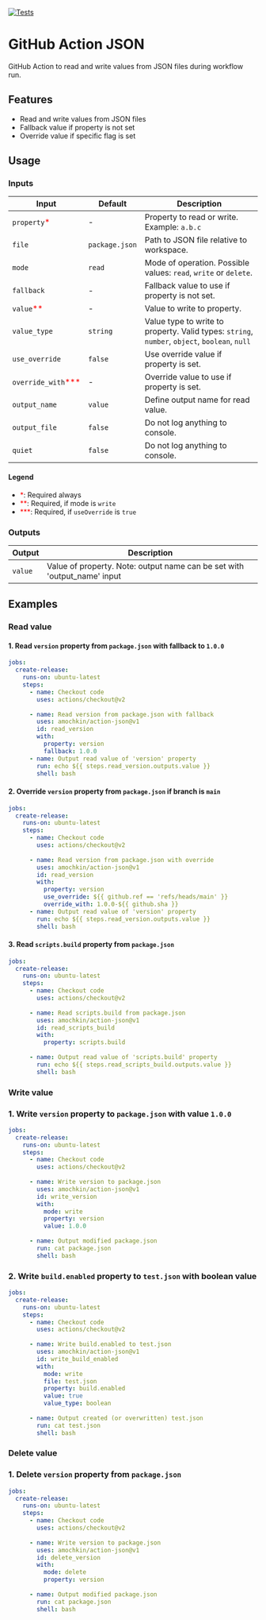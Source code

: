 [![Tests](https://github.com/amochkin/action-json/actions/workflows/tests.yml/badge.svg)](https://github.com/amochkin/action-json/actions/workflows/tests.yml)

# GitHub Action JSON

GitHub Action to read and write values from JSON files during workflow run.

## Features

- Read and write values from JSON files
- Fallback value if property is not set
- Override value if specific flag is set

## Usage

### Inputs

| Input                                             | Default        | Description                                                                                   |
|---------------------------------------------------|----------------|-----------------------------------------------------------------------------------------------|
| `property`<span style="color:red">*</span>        | -              | Property to read or write. Example: `a.b.c`                                                   |
| `file`                                            | `package.json` | Path to JSON file relative to workspace.                                                      |
| `mode`                                            | `read`         | Mode of operation. Possible values: `read`, `write` or `delete`.                              |
| `fallback`                                        | -              | Fallback value to use if property is not set.                                                 |
| `value`<span style="color:red">**</span>          | -              | Value to write to property.                                                                   |
| `value_type`                                      | `string`       | Value type to write to property. Valid types: `string`, `number`, `object`, `boolean`, `null` | 
| `use_override`                                    | `false`        | Use override value if property is set.                                                        |
| `override_with`<span style="color:red">***</span> | -              | Override value to use if property is set.                                                     |
| `output_name`                                     | `value`        | Define output name for read value.                                                            |
| `output_file`                                     | `false`        | Do not log anything to console.                                                               |
| `quiet`                                           | `false`        | Do not log anything to console.                                                               |

#### Legend

- <span style="color:red">*</span>: Required always
- <span style="color:red">**</span>: Required, if mode is `write`
- <span style="color:red">***</span>: Required, if `useOverride` is `true`

### Outputs

| Output  | Description                                                              |
|---------|--------------------------------------------------------------------------|
| `value` | Value of property. Note: output name can be set with 'output_name' input |

## Examples

### Read value

#### 1. Read `version` property from `package.json` with fallback to `1.0.0`

```yaml
jobs:
  create-release:
    runs-on: ubuntu-latest
    steps:
      - name: Checkout code
        uses: actions/checkout@v2
      
      - name: Read version from package.json with fallback
        uses: amochkin/action-json@v1
        id: read_version
        with:
          property: version
          fallback: 1.0.0
      - name: Output read value of 'version' property
        run: echo ${{ steps.read_version.outputs.value }}
        shell: bash
```

#### 2. Override `version` property from `package.json` if branch is `main`

```yaml
jobs:
  create-release:
    runs-on: ubuntu-latest
    steps:
      - name: Checkout code
        uses: actions/checkout@v2
      
      - name: Read version from package.json with override
        uses: amochkin/action-json@v1
        id: read_version
        with:
          property: version
          use_override: ${{ github.ref == 'refs/heads/main' }}
          override_with: 1.0.0-${{ github.sha }}
      - name: Output read value of 'version' property
        run: echo ${{ steps.read_version.outputs.value }}
        shell: bash
```

#### 3. Read `scripts.build` property from `package.json`

```yaml
jobs:
  create-release:
    runs-on: ubuntu-latest
    steps:
      - name: Checkout code
        uses: actions/checkout@v2
      
      - name: Read scripts.build from package.json
        uses: amochkin/action-json@v1
        id: read_scripts_build
        with:
          property: scripts.build
          
      - name: Output read value of 'scripts.build' property
        run: echo ${{ steps.read_scripts_build.outputs.value }}
        shell: bash
```

### Write value

### 1. Write `version` property to `package.json` with value `1.0.0`

```yaml
jobs:
  create-release:
    runs-on: ubuntu-latest
    steps:
      - name: Checkout code
        uses: actions/checkout@v2
          
      - name: Write version to package.json
        uses: amochkin/action-json@v1
        id: write_version
        with:
          mode: write
          property: version
          value: 1.0.0
          
      - name: Output modified package.json
        run: cat package.json
        shell: bash 
```

### 2. Write `build.enabled` property to `test.json` with boolean value 

```yaml
jobs:
  create-release:
    runs-on: ubuntu-latest
    steps:
      - name: Checkout code
        uses: actions/checkout@v2
          
      - name: Write build.enabled to test.json
        uses: amochkin/action-json@v1
        id: write_build_enabled
        with:
          mode: write
          file: test.json
          property: build.enabled
          value: true
          value_type: boolean
          
      - name: Output created (or overwritten) test.json
        run: cat test.json
        shell: bash
```

### Delete value

### 1. Delete `version` property from `package.json`

```yaml
jobs:
  create-release:
    runs-on: ubuntu-latest
    steps:
      - name: Checkout code
        uses: actions/checkout@v2
          
      - name: Write version to package.json
        uses: amochkin/action-json@v1
        id: delete_version
        with:
          mode: delete
          property: version
          
      - name: Output modified package.json
        run: cat package.json
        shell: bash 
```
